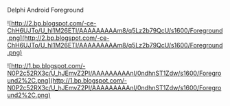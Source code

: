 Delphi Android Foreground


![http://2.bp.blogspot.com/-ce-ChH6UJTo/U_hI1M26ETI/AAAAAAAAAm8/q5Lz2b79QcU/s1600/Foreground.png](http://2.bp.blogspot.com/-ce-ChH6UJTo/U_hI1M26ETI/AAAAAAAAAm8/q5Lz2b79QcU/s1600/Foreground.png)

![http://1.bp.blogspot.com/-N0P2c52RX3c/U_hJEmvZ2PI/AAAAAAAAAnI/0ndhnST1Zdw/s1600/Foreground2%2C.png](http://1.bp.blogspot.com/-N0P2c52RX3c/U_hJEmvZ2PI/AAAAAAAAAnI/0ndhnST1Zdw/s1600/Foreground2%2C.png)